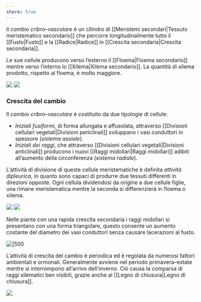 ```yaml
---
share: true
---
```

Il *cambio cribro–vascolare* è un cilindro di [[Meristemi secondari|Tessuto meristematico secondario]] che percorre longitudinalmente tutto il [[Fusto|Fusto]] e la [[Radice|Radice]] in [[Crescita secondaria|Crescita secondaria]].

Le sue cellule producono verso l’esterno il [[Floema|Floema secondario]] mentre verso l’interno lo [[Xilema|Xilema secondario]].
La quantità di xilema prodotto, rispetto al floema, è molto maggiore.

![](a518be32a781feddcfce850e843aeb35_MD5%201.png) ![](6b0b9dc969f77a58ef9fb87e4a1f430d_MD5%201.png)


### Crescita del cambio
Il *cambio cribro–vascolare* è costituito da due tipologie di cellule:
- *Iniziali fusiformi*, di forma allungata e affusolata, attraverso [[Divisioni cellulari vegetali|Divisioni periclinali]] sviluppano i vasi conduttori in spessore (*sistema assiale*).
- *Iniziali dei raggi*, che attraverso [[Divisioni cellulari vegetali|Divisioni anticlinali]] producono i nuovi [[Raggi midollari|Raggi midollari]] adibiti all’aumento della circonferenza (*sistema radiale*).

L’attività di divisione di queste cellule meristematiche è definita *attività dipleurica*, in quanto sono capaci di produrre due tessuti differenti in direzioni opposte.
Ogni cellula dividendosi da origine a due cellule figlie, una rimane meristematica mentre la seconda si differenzierà in floema o xilema.

![](fead03cfa27655cbb21e562e1db6eb66_MD5%201.png) ![](c2dfcdd554b6dd65e3a0688d2cde664e_MD5%201.jpg)

Nelle piante con una rapida crescita secondaria i raggi midollari si presentano con una forma triangolare, questo consente un aumento costante del diametro dei vasi conduttori senza causare lacerazioni al fusto.

![|500](7e4a421712d3d55a9c22a7929d67857f_MD5%201.png)

L’attività di crescita del cambio è periodica ed è regolata da numerosi fattori ambientali e ormonali.
Generalmente avviene nel periodo primavera–estate mentre si interrompono all’arrivo dell’inverno. Ciò causa la comparsa di raggi xilematici ben visibili, grazie anche al [[Legno di chiusura|Legno di chiusura]].

![](439edeeb07e150ed700f2bfac3dcf3f9_MD5%201.png)